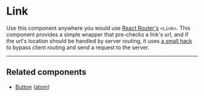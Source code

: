 # Link

Use this component anywhere you would use [React Router's](https://github.com/ReactTraining/react-router) `<Link>`. This component provides a simple wrapper that pre-checks a link's url, and if the url's location should be handled by server routing, it uses [a small hack](https://github.com/ReactTraining/react-router/issues/3109#issuecomment-189782650) to bypass client routing and send a request to the server.

---

## Related components

* [Button](/components/atom/button) ([atom](/components/atom))
